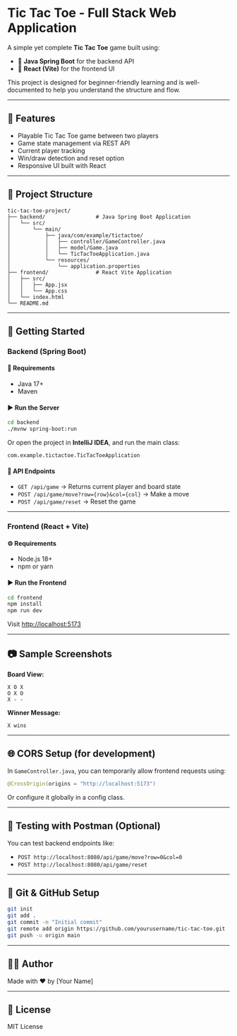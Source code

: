 
# Tic Tac Toe - Full Stack Web Application

A simple yet complete **Tic Tac Toe** game built using:

- 🧠 **Java Spring Boot** for the backend API  
- 🎨 **React (Vite)** for the frontend UI

This project is designed for beginner-friendly learning and is well-documented to help you understand the structure and flow.

---

## 🔧 Features

- Playable Tic Tac Toe game between two players
- Game state management via REST API
- Current player tracking
- Win/draw detection and reset option
- Responsive UI built with React

---

## 📁 Project Structure

```
tic-tac-toe-project/
├── backend/                # Java Spring Boot Application
│   └── src/
│       └── main/
│           ├── java/com/example/tictactoe/
│           │   ├── controller/GameController.java
│           │   ├── model/Game.java
│           │   └── TicTacToeApplication.java
│           └── resources/
│               └── application.properties
├── frontend/               # React Vite Application
│   ├── src/
│   │   ├── App.jsx
│   │   └── App.css
│   └── index.html
└── README.md
```

---

## 🚀 Getting Started

### Backend (Spring Boot)

#### 🔨 Requirements

- Java 17+
- Maven

#### ▶️ Run the Server

```bash
cd backend
./mvnw spring-boot:run
```

Or open the project in **IntelliJ IDEA**, and run the main class:
```
com.example.tictactoe.TicTacToeApplication
```

#### 🔗 API Endpoints

- `GET /api/game` → Returns current player and board state
- `POST /api/game/move?row={row}&col={col}` → Make a move
- `POST /api/game/reset` → Reset the game

---

### Frontend (React + Vite)

#### ⚙️ Requirements

- Node.js 18+
- npm or yarn

#### ▶️ Run the Frontend

```bash
cd frontend
npm install
npm run dev
```

Visit [http://localhost:5173](http://localhost:5173)

---

## 📷 Sample Screenshots

**Board View:**

```
X O X
O X O
X - -
```

**Winner Message:**
```
X wins
```

---

## 🌐 CORS Setup (for development)

In `GameController.java`, you can temporarily allow frontend requests using:

```java
@CrossOrigin(origins = "http://localhost:5173")
```

Or configure it globally in a config class.

---

## 🧪 Testing with Postman (Optional)

You can test backend endpoints like:

- `POST http://localhost:8080/api/game/move?row=0&col=0`
- `POST http://localhost:8080/api/game/reset`

---

## 🐙 Git & GitHub Setup

```bash
git init
git add .
git commit -m "Initial commit"
git remote add origin https://github.com/yourusername/tic-tac-toe.git
git push -u origin main
```

---

## 🧑‍💻 Author

Made with ❤️ by [Your Name]

---

## 📜 License

MIT License
